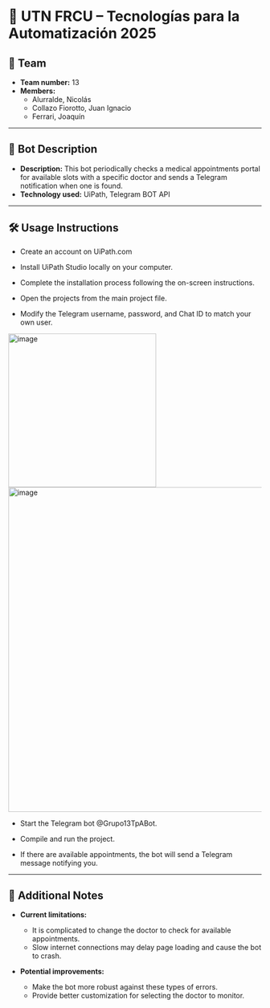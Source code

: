 # 📌 UTN FRCU – Tecnologías para la Automatización 2025

## 👥 Team
- **Team number:** 13
- **Members:**
  - Alurralde, Nicolás
  - Collazo Fiorotto, Juan Ignacio
  - Ferrari, Joaquín

---

## 🤖 Bot Description
- **Description:** 
This bot periodically checks a medical appointments portal for available slots with a specific doctor and sends a Telegram notification when one is found.
- **Technology used:**
UiPath, Telegram BOT API

---

## 🛠️ Usage Instructions

- Create an account on UiPath.com
- Install UiPath Studio locally on your computer.
- Complete the installation process following the on-screen instructions.
- Open the projects from the main project file.

- Modify the Telegram username, password, and Chat ID to match your own user.
 <img width="294" height="306" alt="image" src="https://github.com/user-attachments/assets/b34e91a1-3510-402f-a567-ed215583f10d" />
 <img width="507" height="647" alt="image" src="https://github.com/user-attachments/assets/f48b3d58-de25-4fb9-a403-dc047c21f1bd" />


- Start the Telegram bot @Grupo13TpABot.

- Compile and run the project.

- If there are available appointments, the bot will send a Telegram message notifying you.

---

## 📝 Additional Notes

- **Current limitations:**  
  - It is complicated to change the doctor to check for available appointments.  
  - Slow internet connections may delay page loading and cause the bot to crash.  

- **Potential improvements:**  
  - Make the bot more robust against these types of errors.  
  - Provide better customization for selecting the doctor to monitor.  
